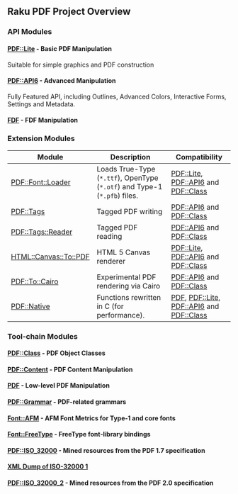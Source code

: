 Raku PDF Project Overview
----

### API Modules

#### [PDF::Lite](https://pdf-raku.github.io/PDF-Lite-raku/) - Basic PDF Manipulation

Suitable for simple graphics and PDF construction

#### [PDF::API6](https://pdf-raku.github.io/PDF-API6/) - Advanced Manipulation

Fully Featured API, including Outlines, Advanced Colors, Interactive Forms, Settings and Metadata.
#### [FDF](https://pdf-raku.github.io/FDF-raku/) - FDF Manipulation

### Extension Modules

Module | Description | Compatibility
-------|-------------|------------
[PDF::Font::Loader](https://pdf-raku.github.io/PDF-Font-Loader-raku/)|Loads True-Type (`*.ttf`), OpenType (`*.otf`) and Type-1 (`*.pfb`) files.|[PDF::Lite](https://pdf-raku.github.io/PDF-Lite-raku/), [PDF::API6](https://pdf-raku.github.io/PDF-API6/) and [PDF::Class](https://pdf-raku.github.io/PDF-Class-raku/)
[PDF::Tags](https://pdf-raku.github.io/PDF-Tags-raku/)|Tagged PDF writing|[PDF::API6](https://pdf-raku.github.io/PDF-API6/) and [PDF::Class](https://pdf-raku.github.io/PDF-Class-raku/)
[PDF::Tags::Reader](https://pdf-raku.github.io/PDF-Tags-Reader-raku/)|Tagged PDF reading|[PDF::API6](https://pdf-raku.github.io/PDF-API6/) and [PDF::Class](https://pdf-raku.github.io/PDF-Class-raku/)
[HTML::Canvas::To::PDF](https://pdf-raku.github.io/HTML-Canvas-To-PDF-raku/) | HTML 5 Canvas renderer |[PDF::Lite](https://pdf-raku.github.io/PDF-Lite-raku/), [PDF::API6](https://pdf-raku.github.io/PDF-API6/) and [PDF::Class](https://pdf-raku.github.io/PDF-Class-raku/)
[PDF::To::Cairo](https://pdf-raku.github.io/PDF-To-Cairo-raku/) | Experimental PDF rendering via Cairo  |[PDF::API6](https://pdf-raku.github.io/PDF-API6/) and [PDF::Class](https://pdf-raku.github.io/PDF-Class-raku/)
[PDF::Native](https://pdf-raku.github.io/PDF-Native-raku/)|Functions rewritten in C (for performance).|[PDF](https://pdf-raku.github.io/PDF-raku/), [PDF::Lite](https://pdf-raku.github.io/PDF-Lite-raku/), [PDF::API6](https://pdf-raku.github.io/PDF-API6/) and [PDF::Class](https://pdf-raku.github.io/PDF-Class-raku/)

### Tool-chain Modules

#### [PDF::Class](https://pdf-raku.github.io/PDF-Class-raku/) - PDF Object Classes
#### [PDF::Content](https://pdf-raku.github.io/PDF-Content-raku/) - PDF Content Manipulation
#### [PDF](https://pdf-raku.github.io/PDF-raku/) - Low-level PDF Manipulation
#### [PDF::Grammar](https://pdf-raku.github.io/PDF-Grammar-raku/) - PDF-related grammars
#### [Font::AFM](https://pdf-raku.github.io/Font-AFM-raku/) - AFM Font Metrics for Type-1 and core fonts
#### [Font::FreeType](https://pdf-raku.github.io/Font-FreeType-raku/) - FreeType font-library bindings
#### [PDF::ISO_32000](https://pdf-raku.github.io/PDF-ISO_32000-raku/) - Mined resources from the PDF 1.7 specification
#### [XML Dump of ISO-32000 1](https://raw.githack.com/pdf-raku/PDF-ISO_32000-Builder-raku/master/PDF-ISO_32000.xml)
#### [PDF::ISO_32000_2](https://pdf-raku.github.io/PDF-ISO_32000_2-raku/) - Mined resources from the PDF 2.0 specification



